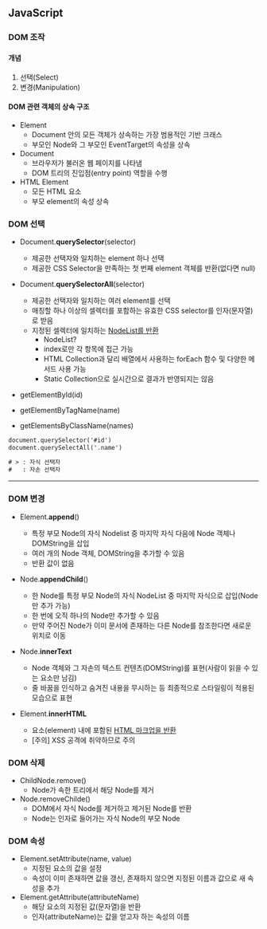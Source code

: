 ## JavaScript

### DOM 조작 

#### 개념

1. 선택(Select)
2. 변경(Manipulation)

#### DOM 관련 객체의 상속 구조

* Element
  * Document 안의 모든 객체가 상속하는 가장 범용적인 기반 크래스
  * 부모인 Node와 그 부모인 EventTarget의 속성을 상속
* Document
  * 브라우저가 불러온 웹 페이지를 나타냄
  * DOM 트리의 진입점(entry point) 역할을 수행
* HTML Element
  * 모든 HTML 요소
  * 부모 element의 속성 상속

### DOM 선택

* Document.**querySelector**(selector)
  * 제공한 선택자와 일치하는 element 하나 선택
  * 제공한 CSS Selector을 만족하는 첫 번째 element 객체를 반환(없다면 null)

* Document.**querySelectorAll**(selector)
  * 제공한 선택자와 일치하는 여러 element를 선택
  * 매칭할 하나 이상의 셀렉터를 포함하는 유효한 CSS selector를 인자(문자열)로 받음
  * 지정된 셀렉터에 일치하는 <u>NodeList를 반환</u>
    * NodeList?
    * index로만 각 항목에 접근 가능
    * HTML Collection과 달리 배열에서 사용하는 forEach 함수 및 다양한 메서드 사용 가능
    * Static Collection으로 실시간으로 결과가 반영되지는 않음
* getElementById(id)
* getElementByTagName(name)
* getElementsByClassName(names)

```html
document.querySelector('#id')
document.querySelectAll('.name')

# > : 자식 선택자
#   : 자손 선택자
```



---

### DOM 변경

* Element.**append**()
  * 특정 부모 Node의 자식 Nodelist 중 마지막 자식 다음에 Node 객체나 DOMString을 삽입
  * 여러 개의 Node 객체, DOMString을 추가할 수 있음
  * 반환 값이 없음
* Node.**appendChild**()
  * 한 Node를 특정 부모 Node의 자식 NodeList 중 마지막 자식으로 삽입(Node만 추가 가능)
  * 한 번에 오직 하나의 Node만 추가할 수 있음
  * 만약 주어진 Node가 이미 문서에 존재하는 다른 Node를 참조한다면 새로운 위치로 이동

* Node.**innerText**
  * Node 객체와 그 자손의 텍스트 컨텐츠(DOMString)를 표현(사람이 읽을 수 있는 요소만 남김)
  * 줄 바꿈을 인식하고 숨겨진 내용을 무시하는 등 최종적으로 스타일링이 적용된 모습으로 표현
* Element.**innerHTML**
  * 요소(element) 내에 포함된 <u>HTML 마크업을 반환</u>
  * [주의] XSS 공격에 취약하므로 주의

### DOM 삭제

* ChildNode.remove()
  * Node가 속한 트리에서 해당 Node를 제거
* Node.removeChilde()
  * DOM에서 자식 Node를 제거하고 제거된 Node를 반환
  * Node는 인자로 들어가는 자식 Node의 부모 Node

### DOM 속성

* Element.setAttribute(name, value)
  * 지정된 요소의 값을 설정
  * 속성이 이미 존재하면 값을 갱신, 존재하지 않으면 지정된 이름과 값으로 새 속성을 추가
* Element.getAttribute(attributeName)
  * 해당 요소의 지정된 값(문자열)을 반환
  * 인자(attributeName)는 값을 얻고자 하는 속성의 이름

